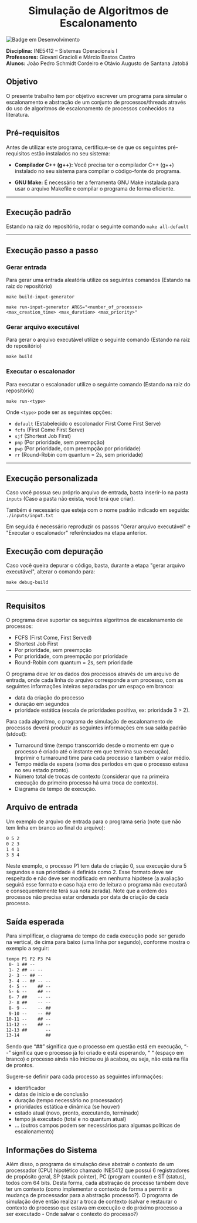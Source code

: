 <h1 align="center">Simulação de Algoritmos de Escalonamento</h1>

![Badge em Desenvolvimento](http://img.shields.io/static/v1?label=STATUS&message=EM%20DESENVOLVIMENTO&color=GREEN&style=for-the-badge)

**Disciplina:** INE5412 – Sistemas Operacionais I <br>
**Professores:** Giovani Gracioli e Márcio Bastos Castro <br>
**Alunos:** João Pedro Schmidt Cordeiro e Otávio Augusto de Santana Jatobá
## Objetivo
O presente trabalho tem por objetivo escrever um programa para simular o escalonamento e abstração de um conjunto de processos/threads através do uso de algoritmos de escalonamento de processos conhecidos na literatura. 

## Pré-requisitos
Antes de utilizar este programa, certifique-se de que os seguintes pré-requisitos estão instalados no seu sistema:

- **Compilador C++ (g++):** Você precisa ter o compilador C++ (g++) instalado no seu sistema para compilar o código-fonte do programa.

- **GNU Make:** É necessário ter a ferramenta GNU Make instalada para usar o arquivo Makefile e compilar o programa de forma eficiente.

---
## Execução padrão
Estando na raiz do repositório, rodar o seguinte comando
```make all-default```

---
## Execução passo a passo

### Gerar entrada
Para gerar uma entrada aleatória utilize os seguintes comandos (Estando na raiz do repositório)

```make build-input-generator```

```make run-input-generator ARGS="<number_of_processes> <max_creation_time> <max_duration> <max_priority>"```

### Gerar arquivo executável
Para gerar o arquivo executável utilize o seguinte comando (Estando na raiz do repositório)

```make build```

### Executar o escalonador
Para executar o escalonador utilize o seguinte comando (Estando na raiz do repositório)

```make run-<type>```

Onde `<type>` pode ser as seguintes opções:
- `default` (Estabelecido o escolonador First Come First Serve)
- `fcfs` (First Come First Serve)
- `sjf` (Shortest Job First)
- `pnp` (Por prioridade, sem preempção)
- `pwp` (Por prioridade, com preempção por prioridade)
- `rr` (Round-Robin com quantum = 2s, sem prioridade)

---
## Execução personalizada
Caso você possua seu próprio arquivo de entrada, basta inserir-lo na pasta `inputs` (Caso a pasta não exista, você terá que criar). 

Também é necessário que esteja com o nome padrão indicado em seguida:  `./inputs/input.txt` 

Em seguida é necessário reproduzir os passos "Gerar arquivo executável" e "Executar o escalonador" referênciados na etapa anterior.

## Execução com depuração
Caso você queira depurar o código, basta, durante a etapa "gerar arquivo executável", alterar o comando para:

`make debug-build`

---
## Requisitos

O programa deve suportar os seguintes algoritmos de escalonamento de processos:
- FCFS (First Come, First Served)
- Shortest Job First
- Por prioridade, sem preempção
- Por prioridade, com preempção por prioridade
- Round-Robin com quantum = 2s, sem prioridade

O programa deve ler os dados dos processos através de um arquivo de entrada, onde cada linha do arquivo corresponde a um processo, com as seguintes informações inteiras separadas por um espaço em branco:
- data da criação do processo
- duração em segundos
- prioridade estática (escala de prioridades positiva, ex: prioridade 3 > 2).

Para cada algoritmo, o programa de simulação de escalonamento de processos deverá produzir as seguintes informações em sua saída padrão (stdout):
- Turnaround time (tempo transcorrido desde o momento em que o processo é criado até o instante em que termina sua execução). Imprimir o turnaround time para cada processo e também o valor médio.
- Tempo média de espera (soma dos períodos em que o processo estava no seu estado pronto).
- Número total de trocas de contexto (considerar que na primeira execução do primeiro processo há uma troca de contexto).
- Diagrama de tempo de execução.

## Arquivo de entrada
Um exemplo de arquivo de entrada para o programa seria (note que não tem linha em branco ao final do arquivo):
```txt
0 5 2
0 2 3
1 4 1
3 3 4
```

Neste exemplo, o processo P1 tem data de criação 0, sua execução dura 5 segundos e sua prioridade é definida como 2. Esse formato deve ser respeitado e não deve ser modificado em nenhuma hipótese (a avaliação seguirá esse formato e caso haja erro de leitura o programa não executará e consequentemente terá sua nota zerada). Note que a ordem dos processos não precisa estar ordenada por data de criação de cada processo.

## Saída esperada

Para simplificar, o diagrama de tempo de cada execução pode ser gerado na vertical, de cima para baixo (uma linha por segundo), conforme mostra o exemplo a seguir:

```txt
tempo P1 P2 P3 P4
 0- 1 ## --
 1- 2 ## -- --
 2- 3 -- ## --
 3- 4 -- ## -- --
 4- 5 --    ## --
 5- 6 --    ## --
 6- 7 ##    -- --
 7- 8 ##    -- --
 8- 9 --    -- ##
 9-10 --    -- ##
10-11 --    ## --
11-12 --    ## --
12-13 ##       --
13-14          ##
```

Sendo que “##” significa que o processo em questão está em execução, “--” significa que o processo já foi criado e está esperando, “ “ (espaço em branco) o processo ainda não iniciou ou já acabou, ou seja, não está na fila de prontos.

Sugere-se definir para cada processo as seguintes informações:
- identificador
- datas de inicio e de conclusão
- duração (tempo necessário no processador)
- prioridades estática e dinâmica (se houver)
- estado atual (novo, pronto, executando, terminado)
- tempo já executado (total e no quantum atual)
- … (outros campos podem ser necessários para algumas políticas de escalonamento)

## Informações do Sistema 
Além disso, o programa de simulação deve abstrair o contexto de um processador (CPU) hipotético chamado INE5412 que possui 6 registradores de propósito geral, SP (stack pointer), PC (program counter) e ST (status), todos com 64 bits. Desta forma, cada abstração de processo também deve ter um contexto (como implementar o contexto de forma a permitir a mudança de processador para a abstração processo?). O programa de simulação deve então realizar a troca de contexto (salvar e restaurar o contexto do processo que estava em execução e do próximo processo a ser executado - Onde salvar o contexto do processo?)
